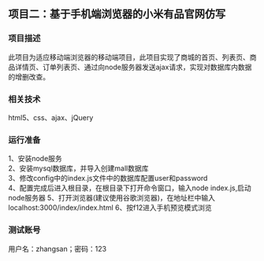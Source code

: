 ## 项目二：基于手机端浏览器的小米有品官网仿写  
### 项目描述  
此项目为适应移动端浏览器的移动端项目，此项目实现了商城的首页、列表页、商品详情页、订单列表页、通过向node服务器发送ajax请求，实现对数据库内数据的增删改查。  
### 相关技术  
html5、css、ajax、jQuery
### 运行准备  
1、安装node服务  
2、安装mysql数据库，并导入创建mall数据库  
3、修改config中的index.js文件中的数据库配置user和password  
4、配置完成后进入根目录，在根目录下打开命令窗口，输入node index.js,启动node服务器
5、打开浏览器(建议使用谷歌浏览器)，在地址栏中输入localhost:3000/index/index.html
6、按f12进入手机预览模式浏览
### 测试账号 
用户名：zhangsan；密码：123
